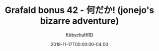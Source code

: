 ---
title: "Grafald bonus 42 - 何だか! (jonejo's bizarre adventure)"
type: "image"
date: 2019-11-17T00:00:00-04:00
draft: false
categories:
- blog
- projects
- grafald
image_path: "../img/2019/bonus_42.png"
alt_text: ""
author: "[KirbychuHRD](https://cohost.org/KirbychuHRD)"
---